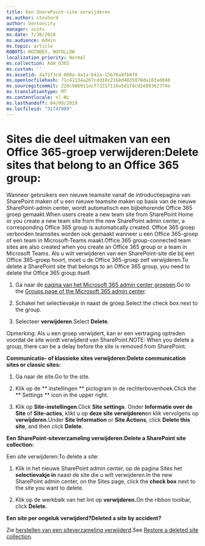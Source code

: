 ```yaml
---
title: Een SharePoint-site verwijderen
ms.author: stevhord
author: bentoncity
manager: scotv
ms.date: 7/30/2018
ms.audience: Admin
ms.topic: article
ROBOTS: NOINDEX, NOFOLLOW
localization_priority: Normal
ms.collection: Adm_O365
ms.custom: ''
ms.assetid: 4a71f3cd-000a-4a1a-b42a-15b70a8fb6f8
ms.openlocfilehash: 71c41134a267cdd18c2168d4835078da103ad840
ms.sourcegitcommit: 228c986911ecf73217116a5d1fdcd2e89362774e
ms.translationtype: MT
ms.contentlocale: nl-NL
ms.lasthandoff: 04/09/2019
ms.locfileid: "31747989"
---
```

# <a name="delete-sites-that-belong-to-an-office-365-group"></a><span data-ttu-id="90b09-102">Sites die deel uitmaken van een Office 365-groep verwijderen:</span><span class="sxs-lookup"><span data-stu-id="90b09-102">Delete sites that belong to an Office 365 group:</span></span>

<span data-ttu-id="90b09-103">Wanneer gebruikers een nieuwe teamsite vanaf de introductiepagina van SharePoint maken of u een nieuwe teamsite maken op basis van de nieuwe SharePoint-admin center, wordt automatisch een bijbehorende Office 365 groep gemaakt.</span><span class="sxs-lookup"><span data-stu-id="90b09-103">When users create a new team site from SharePoint Home or you create a new team site from the new SharePoint admin center, a corresponding Office 365 group is automatically created.</span></span> <span data-ttu-id="90b09-104">Office 365 groep verbonden teamsites worden ook gemaakt wanneer u een Office 365-groep of een team in Microsoft-Teams maakt.</span><span class="sxs-lookup"><span data-stu-id="90b09-104">Office 365 group-connected team sites are also created when you create an Office 365 group or a team in Microsoft Teams.</span></span> <span data-ttu-id="90b09-105">Als u wilt verwijderen van een SharePoint-site die bij een Office 365-groep hoort, moet u de Office 365-groep zelf verwijderen.</span><span class="sxs-lookup"><span data-stu-id="90b09-105">To delete a SharePoint site that belongs to an Office 365 group, you need to delete the Office 365 group itself.</span></span> 
  
1. <span data-ttu-id="90b09-106">Ga naar de [pagina van het Microsoft 365 admin center groepen](https://portal.office.com/adminportal/home#/groups).</span><span class="sxs-lookup"><span data-stu-id="90b09-106">Go to the [Groups page of the Microsoft 365 admin center](https://portal.office.com/adminportal/home#/groups).</span></span>
    
2. <span data-ttu-id="90b09-107">Schakel het selectievakje in naast de groep.</span><span class="sxs-lookup"><span data-stu-id="90b09-107">Select the check box next to the group.</span></span>
    
3. <span data-ttu-id="90b09-108">Selecteer **verwijderen**.</span><span class="sxs-lookup"><span data-stu-id="90b09-108">Select **Delete**.</span></span>
    
<span data-ttu-id="90b09-109">Opmerking: Als u een groep verwijdert, kan er een vertraging optreden voordat de site wordt verwijderd van SharePoint.</span><span class="sxs-lookup"><span data-stu-id="90b09-109">NOTE: When you delete a group, there can be a delay before the site is removed from SharePoint.</span></span>
  
**<span data-ttu-id="90b09-110">Communicatie- of klassieke sites verwijderen:</span><span class="sxs-lookup"><span data-stu-id="90b09-110">Delete communication sites or classic sites:</span></span>**

1. <span data-ttu-id="90b09-111">Ga naar de site.</span><span class="sxs-lookup"><span data-stu-id="90b09-111">Go to the site.</span></span>
  
2. <span data-ttu-id="90b09-112">Klik op de \*\* instellingen \*\* pictogram in de rechterbovenhoek.</span><span class="sxs-lookup"><span data-stu-id="90b09-112">Click the \*\* Settings \*\* icon in the upper right.</span></span> 
  
3. <span data-ttu-id="90b09-113">Klik op **Site-instellingen**.</span><span class="sxs-lookup"><span data-stu-id="90b09-113">Click **Site settings**.</span></span> <span data-ttu-id="90b09-114">Onder **Informatie over de Site** of **Site-acties**, klikt u op **deze site verwijderen**en klik vervolgens op **verwijderen**.</span><span class="sxs-lookup"><span data-stu-id="90b09-114">Under **Site Information** or **Site Actions**, click **Delete this site**, and then click **Delete**.</span></span>
  
**<span data-ttu-id="90b09-115">Een SharePoint-siteverzameling verwijderen:</span><span class="sxs-lookup"><span data-stu-id="90b09-115">Delete a SharePoint site collection:</span></span>**

<span data-ttu-id="90b09-116">Een site verwijderen:</span><span class="sxs-lookup"><span data-stu-id="90b09-116">To delete a site:</span></span>
  
1. <span data-ttu-id="90b09-117">Klik in het nieuwe SharePoint admin center, op de pagina Sites het **selectievakje in** naast de site die u wilt verwijderen.</span><span class="sxs-lookup"><span data-stu-id="90b09-117">In the new SharePoint admin center, on the Sites page, click the **check box** next to the site you want to delete.</span></span> 
    
2. <span data-ttu-id="90b09-118">Klik op de werkbalk van het lint op **verwijderen.**</span><span class="sxs-lookup"><span data-stu-id="90b09-118">On the ribbon toolbar, click **Delete.**</span></span>
    
**<span data-ttu-id="90b09-119">Een site per ongeluk verwijderd?</span><span class="sxs-lookup"><span data-stu-id="90b09-119">Deleted a site by accident?</span></span>**

<span data-ttu-id="90b09-120">Zie [herstellen van een siteverzameling verwijderd](https://go.microsoft.com/fwlink/?linkid=867660).</span><span class="sxs-lookup"><span data-stu-id="90b09-120">See [Restore a deleted site collection](https://go.microsoft.com/fwlink/?linkid=867660).</span></span>
  

